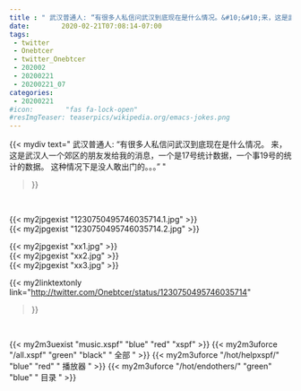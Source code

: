 ```yaml
---
title : " 武汉普通人: “有很多人私信问武汉到底现在是什么情况。&#10;&#10;来，这是武汉人一个郊区的朋友发给我的消息，一个是17号统计数据，一个事19号的统计的数据。&#10;&#10;这种情况下是没人敢出门的。。。”  "
date:        2020-02-21T07:08:14-07:00
tags:
 - twitter
 - Onebtcer
 - twitter_Onebtcer
 - 202002
 - 20200221
 - 20200221_07
categories:
 - 20200221
#icon:        "fas fa-lock-open"
#resImgTeaser: teaserpics/wikipedia.org/emacs-jokes.png
---
```


{{< mydiv text=" 武汉普通人: “有很多人私信问武汉到底现在是什么情况。&#10;&#10;来，这是武汉人一个郊区的朋友发给我的消息，一个是17号统计数据，一个事19号的统计的数据。&#10;&#10;这种情况下是没人敢出门的。。。”  "
>}}
<br>


 {{< my2jpgexist "1230750495746035714.1.jpg" >}}<br>  {{< my2jpgexist "1230750495746035714.2.jpg" >}}<br> 

{{< my2jpgexist "xx1.jpg" >}}<br>
{{< my2jpgexist "xx2.jpg" >}}<br>
{{< my2jpgexist "xx3.jpg" >}}<br>


{{< my2linktextonly link="http://twitter.com/Onebtcer/status/1230750495746035714"
>}}


<br>

{{< my2m3uexist "music.xspf"        "blue"   "red"    "xspf" >}} {{< my2m3uforce "/all.xspf"         "green"  "black"  " 全部 " >}} {{< my2m3uforce "/hot/helpxspf/"    "blue"   "red"    " 播放器 " >}} {{< my2m3uforce "/hot/endothers/"   "green"  "blue"   " 目录 " >}} 
